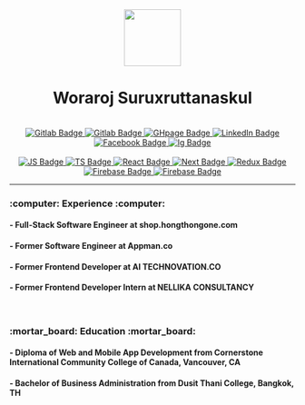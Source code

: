   <div id="header" align="center">
  <img src="https://media.giphy.com/media/M9gbBd9nbDrOTu1Mqx/giphy.gif" width="100"/>
    <br/>
    <h1>Woraroj Suruxruttanaskul</h1>
</div>
  <br/>
<div align="center">
   <a href="https://gitlab.com/woraroj">
    <img src="https://img.shields.io/badge/GitLab-330F63?style=for-the-badge&logo=gitlab&logoColor=white" alt="Gitlab Badge"/>
  </a>
 <a href="https://github.com/woraroj">
    <img src="https://img.shields.io/badge/GitHub-100000?style=for-the-badge&logo=github&logoColor=white" alt="Gitlab Badge"/>
  </a>
   <a href="https://worarojs.github.io/myPort/">
    <img src="https://img.shields.io/badge/GitHub%20Pages-222222?style=for-the-badge&logo=GitHub%20Pages&logoColor=white" alt="GHpage Badge"/>
  </a>
  <a href="https://www.linkedin.com/in/chin-su-a20b02184/">
    <img src="https://img.shields.io/badge/LinkedIn-blue?style=for-the-badge&logo=linkedin&logoColor=white" alt="LinkedIn Badge"/>
  </a>
 <a href="https://www.facebook.com/worarojs">
    <img src="https://img.shields.io/badge/Facebook-1877F2?style=for-the-badge&logo=facebook&logoColor=white" alt="Facebook Badge"/>
  </a>
 <a href="https://www.instagram.com/___woraroj.su/">
    <img src="https://img.shields.io/badge/Instagram-E4405F?style=for-the-badge&logo=instagram&logoColor=white" alt="Ig Badge"/>
  </a>
</div>
 
<br/>
<div align="center">
 <a href="">
    <img src="https://img.shields.io/badge/JavaScript-323330?style=for-the-badge&logo=javascript&logoColor=F7DF1E" alt="JS Badge"/>
  </a>
<a href="">
    <img src="https://img.shields.io/badge/TypeScript-007ACC?style=for-the-badge&logo=typescript&logoColor=white" alt="TS Badge"/>
  </a>
<a href="">
    <img src="https://img.shields.io/badge/React-20232A?style=for-the-badge&logo=react&logoColor=61DAFB" alt="React Badge"/>
  </a>
  <a href="">
    <img src="https://img.shields.io/badge/next.js-000000?style=for-the-badge&logo=nextdotjs&logoColor=white" alt="Next Badge"/>
  </a>
  <a href="">
    <img src="https://img.shields.io/badge/Redux-593D88?style=for-the-badge&logo=redux&logoColor=white" alt="Redux Badge"/>
  </a>
  <a href="">
    <img src="https://img.shields.io/badge/firebase-ffca28?style=for-the-badge&logo=firebase&logoColor=black" alt="Firebase Badge"/>
  </a>
    <a href="">
    <img src="https://img.shields.io/badge/Bootstrap-563D7C?style=for-the-badge&logo=bootstrap&logoColor=white" alt="Firebase Badge"/>
  </a>
  </div>

  ---
<h3> :computer: Experience :computer: </h3> 
<h4>- Full-Stack Software Engineer at shop.hongthongone.com</h4>
<h4>- Former Software Engineer at Appman.co</h4>
<h4>- Former Frontend Developer at AI TECHNOVATION.CO</h4>
<h4>- Former Frontend Developer Intern at NELLIKA CONSULTANCY</h4>
<br/>

<h3> :mortar_board: Education :mortar_board: </h3> 
<h4>- Diploma of Web and Mobile App Development from Cornerstone International Community College of Canada, Vancouver, CA</h4>
<h4>- Bachelor of Business Administration from Dusit Thani College, Bangkok, TH</h4>



  
